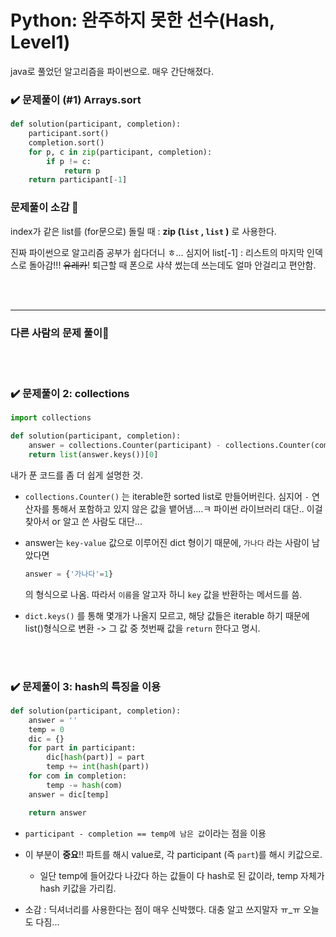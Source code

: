 # Python: 완주하지 못한 선수(Hash, Level1)

java로 풀었던 알고리즘을 파이썬으로. 매우 간단해졌다.



### :heavy_check_mark: 문제풀이 (#1) Arrays.sort

```python
def solution(participant, completion):
    participant.sort()
    completion.sort()
    for p, c in zip(participant, completion):
        if p != c:
            return p
    return participant[-1]
```



### 문제풀이 소감 :memo:

index가 같은 list를 (for문으로) 돌릴 때 : **zip (`list` , `list` )** 로 사용한다.

진짜 파이썬으로 알고리즘 공부가 쉽다더니 ㅎ... 심지어 list[-1] : 리스트의 마지막 인덱스로 돌아감!!! ~~유레카~~! 퇴근할 때 폰으로 샤샥 썼는데 쓰는데도 얼마 안걸리고 편안함.



<br><br>



--------

### 다른 사람의 문제 풀이:eyes:

<br><br>

### :heavy_check_mark: 문제풀이 2: collections

```python
import collections

def solution(participant, completion):
    answer = collections.Counter(participant) - collections.Counter(completion)
    return list(answer.keys())[0]
```

내가 푼 코드를 좀 더 쉽게 설명한 것.

- `collections.Counter()` 는 iterable한 sorted list로 만들어버린다. 심지어 `-` 연산자를 통해서 포함하고 있지 않은 값을 뱉어냄....ㅋ 파이썬 라이브러리 대단.. 이걸 찾아서 or 알고 쓴 사람도 대단...

- answer는 `key-value` 값으로 이루어진 dict 형이기 때문에, `가나다` 라는 사람이 남았다면 

  ```python
  answer = {'가나다'=1}
  ```

  의 형식으로 나옴. 따라서 `이름`을 알고자 하니 `key` 값을 반환하는 메서드를 씀. 

- `dict.keys()` 를 통해 몇개가 나올지 모르고, 해당 값들은 iterable 하기 때문에 list()형식으로 변환 -> 그 값 중 첫번째 값을 `return` 한다고 명시.



<br><br>

### :heavy_check_mark: 문제풀이 3: hash의 특징을 이용

```python
def solution(participant, completion):
    answer = ''
    temp = 0
    dic = {}
    for part in participant:
        dic[hash(part)] = part
        temp += int(hash(part))
    for com in completion:
        temp -= hash(com)
    answer = dic[temp]

    return answer
```

- `participant - completion == temp에 남은 값`이라는 점을 이용
- 이 부분이 **중요**!! 
  파트를 해시 value로, 각 participant (즉 `part`)를 해시 키값으로.
  - 일단 temp에 들어갔다 나갔다 하는 값들이 다 hash로 된 값이라, temp 자체가 hash 키값을 가리킴.



- 소감 : 딕셔너리를 사용한다는 점이 매우 신박했다. 대충 알고 쓰지말자 ㅠ_ㅠ 오늘도 다짐...





